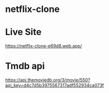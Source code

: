 # netflix-clone
#  Live Site
https://netflix-clone-e69d8.web.app/
#  Tmdb api
https://api.themoviedb.org/3/movie/550?api_key=d4c7d5b3975567317adf552934ca073f
